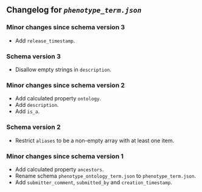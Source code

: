 ## Changelog for *`phenotype_term.json`*

### Minor changes since schema version 3

* Add `release_timestamp`.

### Schema version 3

* Disallow empty strings in `description`.

### Minor changes since schema version 2

* Add calculated property `ontology`.
* Add `description`.
* Add `is_a`.

### Schema version 2

* Restrict `aliases` to be a non-empty array with at least one item.

### Minor changes since schema version 1

* Add calculated property `ancestors`.
* Rename schema `phenotype_ontology_term.json` to `phenotype_term.json`.
* Add `submitter_comment`, `submitted_by` and `creation_timestamp`.

